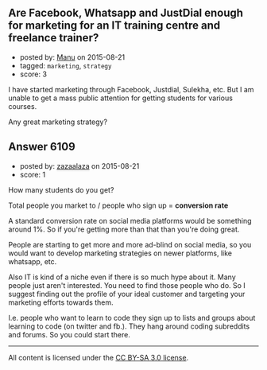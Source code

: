 ## Are Facebook, Whatsapp and JustDial enough for marketing for an IT training centre and freelance trainer?

- posted by: [Manu](https://stackexchange.com/users/427051/manu) on 2015-08-21
- tagged: `marketing`, `strategy`
- score: 3

<p>I have started marketing through Facebook, Justdial, Sulekha, etc. But I am unable to get a mass public attention for getting students for various courses.</p>

<p>Any great marketing strategy?</p>



## Answer 6109

- posted by: [zazaalaza](https://stackexchange.com/users/4672194/zazaalaza) on 2015-08-21
- score: 1

<p>How many students do you get?</p>

<p>Total people you market to / people who sign up = <strong>conversion rate</strong></p>

<p>A standard conversion rate on social media platforms would be something around 1%. So if you're getting more than that than you're doing great.</p>

<p>People are starting to get more and more ad-blind on social media, so you would want to develop marketing strategies on newer platforms, like whatsapp, etc.</p>

<p>Also IT is kind of a niche even if there is so much hype about it. Many people just aren't interested. You need to find those people who do. So I suggest finding out the profile of your ideal customer and targeting your marketing efforts towards them.</p>

<p>I.e. people who want to learn to code they sign up to lists and groups about learning to code (on twitter and fb.). They hang around coding subreddits and forums. So you could start there.</p>




---

All content is licensed under the [CC BY-SA 3.0 license](https://creativecommons.org/licenses/by-sa/3.0/).
